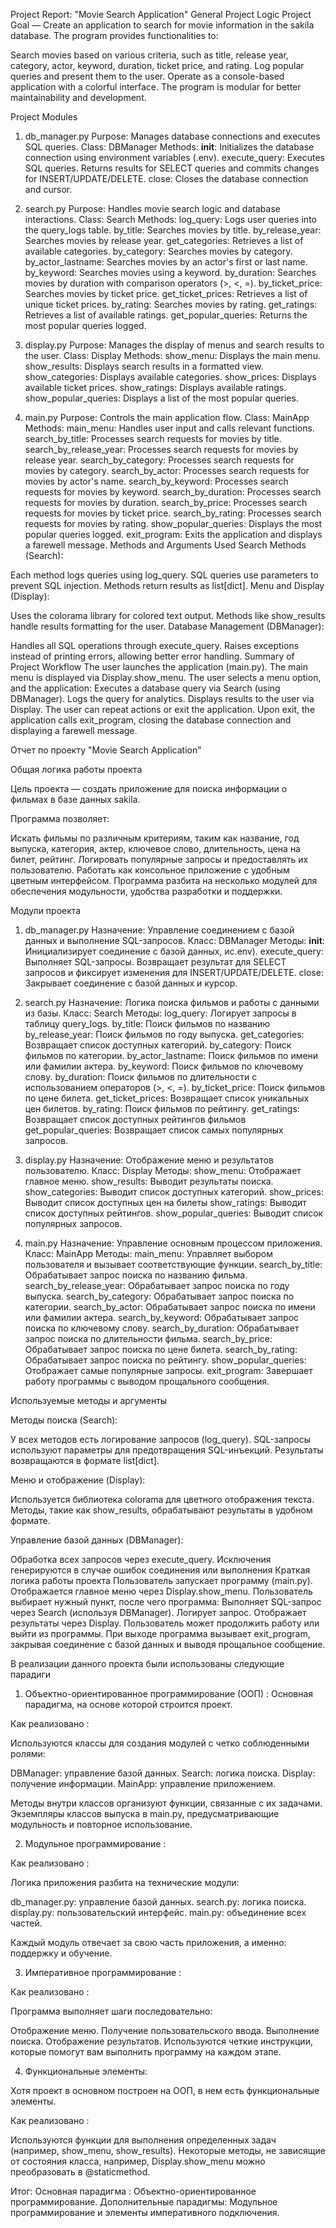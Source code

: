 Project Report: "Movie Search Application"
General Project Logic
Project Goal — Create an application to search for movie information in the sakila database. The program provides functionalities to:

Search movies based on various criteria, such as title, release year, category, actor, keyword, duration, ticket price, and rating.
Log popular queries and present them to the user.
Operate as a console-based application with a colorful interface.
The program is modular for better maintainability and development.

Project Modules

1. db_manager.py
Purpose: Manages database connections and executes SQL queries.
Class: DBManager
Methods:
__init__: Initializes the database connection using environment variables (.env).
execute_query: Executes SQL queries. Returns results for SELECT queries and commits changes for INSERT/UPDATE/DELETE.
close: Closes the database connection and cursor.

2. search.py
Purpose: Handles movie search logic and database interactions.
Class: Search
Methods:
log_query: Logs user queries into the query_logs table.
by_title: Searches movies by title.
by_release_year: Searches movies by release year.
get_categories: Retrieves a list of available categories.
by_category: Searches movies by category.
by_actor_lastname: Searches movies by an actor's first or last name.
by_keyword: Searches movies using a keyword.
by_duration: Searches movies by duration with comparison operators (>, <, =).
by_ticket_price: Searches movies by ticket price.
get_ticket_prices: Retrieves a list of unique ticket prices.
by_rating: Searches movies by rating.
get_ratings: Retrieves a list of available ratings.
get_popular_queries: Returns the most popular queries logged.

3. display.py
Purpose: Manages the display of menus and search results to the user.
Class: Display
Methods:
show_menu: Displays the main menu.
show_results: Displays search results in a formatted view.
show_categories: Displays available categories.
show_prices: Displays available ticket prices.
show_ratings: Displays available ratings.
show_popular_queries: Displays a list of the most popular queries.

4. main.py
Purpose: Controls the main application flow.
Class: MainApp
Methods:
main_menu: Handles user input and calls relevant functions.
search_by_title: Processes search requests for movies by title.
search_by_release_year: Processes search requests for movies by release year.
search_by_category: Processes search requests for movies by category.
search_by_actor: Processes search requests for movies by actor's name.
search_by_keyword: Processes search requests for movies by keyword.
search_by_duration: Processes search requests for movies by duration.
search_by_price: Processes search requests for movies by ticket price.
search_by_rating: Processes search requests for movies by rating.
show_popular_queries: Displays the most popular queries logged.
exit_program: Exits the application and displays a farewell message.
Methods and Arguments Used
Search Methods (Search):

Each method logs queries using log_query.
SQL queries use parameters to prevent SQL injection.
Methods return results as list[dict].
Menu and Display (Display):

Uses the colorama library for colored text output.
Methods like show_results handle results formatting for the user.
Database Management (DBManager):

Handles all SQL operations through execute_query.
Raises exceptions instead of printing errors, allowing better error handling.
Summary of Project Workflow
The user launches the application (main.py).
The main menu is displayed via Display.show_menu.
The user selects a menu option, and the application:
Executes a database query via Search (using DBManager).
Logs the query for analytics.
Displays results to the user via Display.
The user can repeat actions or exit the application.
Upon exit, the application calls exit_program, closing the database connection and displaying a farewell message.


Отчет по проекту "Movie Search Application"

Общая логика работы проекта

Цель проекта — создать приложение для поиска информации о фильмах в базе данных sakila.

Программа позволяет:

Искать фильмы по различным критериям, таким как название, год выпуска, категория, актер, ключевое слово, длительность,
цена на билет, рейтинг.
Логировать популярные запросы и предоставлять их пользователю.
Работать как консольное приложение с удобным цветным интерфейсом.
Программа разбита на несколько модулей для обеспечения модульности, удобства разработки и поддержки.

Модули проекта
1. db_manager.py
Назначение: Управление соединением с базой данных и выполнение SQL-запросов.
Класс: DBManager
Методы:
__init__: Инициализирует соединение с базой данных, ис.env).
execute_query: Выполняет SQL-запросы. Возвращает результат для SELECT запросов и фиксирует изменения для INSERT/UPDATE/DELETE.
close: Закрывает соединение с базой данных и курсор.

2. search.py
Назначение: Логика поиска фильмов и работы с данными из базы.
Класс: Search
Методы:
log_query: Логирует запросы в таблицу query_logs.
by_title: Поиск фильмов по названию
by_release_year: Поиск фильмов по году выпуска.
get_categories: Возвращает список доступных категорий.
by_category: Поиск фильмов по категории.
by_actor_lastname: Поиск фильмов по имени или фамилии актера.
by_keyword: Поиск фильмов по ключевому слову.
by_duration: Поиск фильмов по длительности с использованием операторов (>, <, =).
by_ticket_price: Поиск фильмов по цене билета.
get_ticket_prices: Возвращает список уникальных цен билетов.
by_rating: Поиск фильмов по рейтингу.
get_ratings: Возвращает список доступных рейтингов фильмов
get_popular_queries: Возвращает список самых популярных запросов.

3. display.py
Назначение: Отображение меню и результатов пользователю.
Класс: Display
Методы:
show_menu: Отображает главное меню.
show_results: Выводит результаты поиска.
show_categories: Выводит список доступных категорий.
show_prices: Выводит список доступных цен на билеты
show_ratings: Выводит список доступных рейтингов.
show_popular_queries: Выводит список популярных запросов.

4. main.py
Назначение: Управление основным процессом приложения.
Класс: MainApp
Методы:
main_menu: Управляет выбором пользователя и вызывает соответствующие функции.
search_by_title: Обрабатывает запрос поиска по названию фильма.
search_by_release_year: Обрабатывает запрос поиска по году выпуска.
search_by_category: Обрабатывает запрос поиска по категории.
search_by_actor: Обрабатывает запрос поиска по имени или фамилии актера.
search_by_keyword: Обрабатывает запрос поиска по ключевому слову.
search_by_duration: Обрабатывает запрос поиска по длительности фильма.
search_by_price: Обрабатывает запрос поиска по цене билета.
search_by_rating: Обрабатывает запрос поиска по рейтингу.
show_popular_queries: Отображает самые популярные запросы.
exit_program: Завершает работу программы с выводом прощального сообщения.

Используемые методы и аргументы

Методы поиска (Search):

У всех методов есть логирование запросов (log_query).
SQL-запросы используют параметры для предотвращения SQL-инъекций.
Результаты возвращаются в формате list[dict].

Меню и отображение (Display):

Используется библиотека colorama для цветного отображения текста.
Методы, такие как show_results, обрабатывают результаты в удобном формате.

Управление базой данных (DBManager):

Обработка всех запросов через execute_query.
Исключения генерируются в случае ошибок соединения или выполнения
Краткая логика работы проекта
Пользователь запускает программу (main.py).
Отображается главное меню через Display.show_menu.
Пользователь выбирает нужный пункт, после чего программа:
Выполняет SQL-запрос через Search (используя DBManager).
Логирует запрос.
Отображает результаты через Display.
Пользователь может продолжить работу или выйти из программы.
При выходе программа вызывает exit_program, закрывая соединение с базой данных и выводя прощальное сообщение.


В реализации данного проекта были использованы следующие парадиги

1. Объектно-ориентированное программирование (ООП) :
Основная парадигма, на основе которой строится проект.

Как реализовано :

Используются классы для создания модулей с четко соблюденными ролями:

DBManager: управление базой данных.
Search: логика поиска.
Display: получение информации.
MainApp: управление приложением.

Методы внутри классов организуют функции, связанные с их задачами.
Экземпляры классов выпуска в main.py, предусматривающие модульность и повторное использование.

2. Модульное программирование :

Как реализовано :

Логика приложения разбита на технические модули:

db_manager.py: управление базой данных.
search.py: логика поиска.
display.py: пользовательский интерфейс.
main.py: объединение всех частей.

Каждый модуль отвечает за свою часть приложения, а именно: поддержку и обучение.

3. Императивное программирование :

Как реализовано :

Программа выполняет шаги последовательно:

Отображение меню.
Получение пользовательского ввода.
Выполнение поиска.
Отображение результатов.
Используются четкие инструкции, которые помогут вам выполнить программу на каждом этапе.

4. Функциональные элементы:

Хотя проект в основном построен на ООП, в нем есть функциональные элементы.

Как реализовано :

Используются функции для выполнения определенных задач (например, show_menu, show_results).
Некоторые методы, не зависящие от состояния класса, например, Display.show_menu можно преобразовать в @staticmethod.

Итог:
Основная парадигма : Объектно-ориентированное программирование.
Дополнительные парадигмы: Модульное программирование и элементы императивного подключения.
